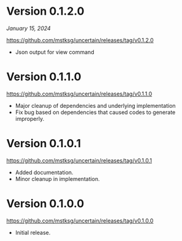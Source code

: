 Version 0.1.2.0
================

*January 15, 2024*

<https://github.com/mstksg/uncertain/releases/tag/v0.1.2.0>

*   Json output for view command

Version 0.1.1.0
================

<https://github.com/mstksg/uncertain/releases/tag/v0.1.1.0>

*   Major cleanup of dependencies and underlying implementation
*   Fix bug based on dependencies that caused codes to generate improperly.

Version 0.1.0.1
================

<https://github.com/mstksg/uncertain/releases/tag/v0.1.0.1>

*   Added documentation.
*   Minor cleanup in implementation.

Version 0.1.0.0
================

<https://github.com/mstksg/uncertain/releases/tag/v0.1.0.0>

*   Initial release.

